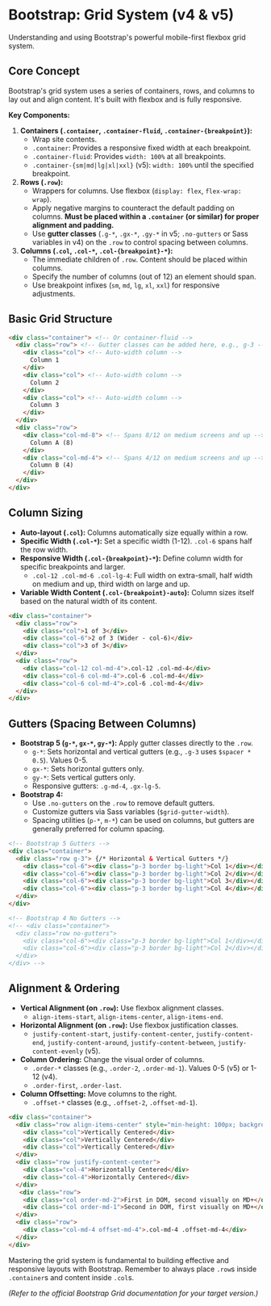 # Bootstrap: Grid System (v4 & v5)

Understanding and using Bootstrap's powerful mobile-first flexbox grid system.

## Core Concept

Bootstrap's grid system uses a series of containers, rows, and columns to lay out and align content. It's built with flexbox and is fully responsive.

**Key Components:**

1.  **Containers (`.container`, `.container-fluid`, `.container-{breakpoint}`):**
    *   Wrap site contents.
    *   `.container`: Provides a responsive fixed width at each breakpoint.
    *   `.container-fluid`: Provides `width: 100%` at all breakpoints.
    *   `.container-{sm|md|lg|xl|xxl}` (v5): `width: 100%` until the specified breakpoint.
2.  **Rows (`.row`):**
    *   Wrappers for columns. Use flexbox (`display: flex`, `flex-wrap: wrap`).
    *   Apply negative margins to counteract the default padding on columns. **Must be placed within a `.container` (or similar) for proper alignment and padding.**
    *   Use **gutter classes** (`.g-*`, `.gx-*`, `.gy-*` in v5; `.no-gutters` or Sass variables in v4) on the `.row` to control spacing between columns.
3.  **Columns (`.col`, `.col-*`, `.col-{breakpoint}-*`):**
    *   The immediate children of `.row`. Content should be placed within columns.
    *   Specify the number of columns (out of 12) an element should span.
    *   Use breakpoint infixes (`sm`, `md`, `lg`, `xl`, `xxl`) for responsive adjustments.

## Basic Grid Structure

```html
<div class="container"> <!-- Or container-fluid -->
  <div class="row"> <!-- Gutter classes can be added here, e.g., g-3 -->
    <div class="col"> <!-- Auto-width column -->
      Column 1
    </div>
    <div class="col"> <!-- Auto-width column -->
      Column 2
    </div>
    <div class="col"> <!-- Auto-width column -->
      Column 3
    </div>
  </div>
  <div class="row">
    <div class="col-md-8"> <!-- Spans 8/12 on medium screens and up -->
      Column A (8)
    </div>
    <div class="col-md-4"> <!-- Spans 4/12 on medium screens and up -->
      Column B (4)
    </div>
  </div>
</div>
```

## Column Sizing

*   **Auto-layout (`.col`):** Columns automatically size equally within a row.
*   **Specific Width (`.col-*`):** Set a specific width (1-12). `.col-6` spans half the row width.
*   **Responsive Width (`.col-{breakpoint}-*`):** Define column width for specific breakpoints and larger.
    *   `.col-12 .col-md-6 .col-lg-4`: Full width on extra-small, half width on medium and up, third width on large and up.
*   **Variable Width Content (`.col-{breakpoint}-auto`):** Column sizes itself based on the natural width of its content.

```html
<div class="container">
  <div class="row">
    <div class="col">1 of 3</div>
    <div class="col-6">2 of 3 (Wider - col-6)</div>
    <div class="col">3 of 3</div>
  </div>
  <div class="row">
    <div class="col-12 col-md-4">.col-12 .col-md-4</div>
    <div class="col-6 col-md-4">.col-6 .col-md-4</div>
    <div class="col-6 col-md-4">.col-6 .col-md-4</div>
  </div>
</div>
```

## Gutters (Spacing Between Columns)

*   **Bootstrap 5 (`g-*`, `gx-*`, `gy-*`):** Apply gutter classes directly to the `.row`.
    *   `g-*`: Sets horizontal and vertical gutters (e.g., `.g-3` uses `$spacer * 0.5`). Values 0-5.
    *   `gx-*`: Sets horizontal gutters only.
    *   `gy-*`: Sets vertical gutters only.
    *   Responsive gutters: `.g-md-4`, `.gx-lg-5`.
*   **Bootstrap 4:**
    *   Use `.no-gutters` on the `.row` to remove default gutters.
    *   Customize gutters via Sass variables (`$grid-gutter-width`).
    *   Spacing utilities (`p-*`, `m-*`) can be used on columns, but gutters are generally preferred for column spacing.

```html
<!-- Bootstrap 5 Gutters -->
<div class="container">
  <div class="row g-3"> {/* Horizontal & Vertical Gutters */}
    <div class="col-6"><div class="p-3 border bg-light">Col 1</div></div>
    <div class="col-6"><div class="p-3 border bg-light">Col 2</div></div>
    <div class="col-6"><div class="p-3 border bg-light">Col 3</div></div>
    <div class="col-6"><div class="p-3 border bg-light">Col 4</div></div>
  </div>
</div>

<!-- Bootstrap 4 No Gutters -->
<!-- <div class="container">
  <div class="row no-gutters">
    <div class="col-6"><div class="p-3 border bg-light">Col 1</div></div>
    <div class="col-6"><div class="p-3 border bg-light">Col 2</div></div>
  </div>
</div> -->
```

## Alignment & Ordering

*   **Vertical Alignment (on `.row`):** Use flexbox alignment classes.
    *   `align-items-start`, `align-items-center`, `align-items-end`.
*   **Horizontal Alignment (on `.row`):** Use flexbox justification classes.
    *   `justify-content-start`, `justify-content-center`, `justify-content-end`, `justify-content-around`, `justify-content-between`, `justify-content-evenly` (v5).
*   **Column Ordering:** Change the visual order of columns.
    *   `.order-*` classes (e.g., `.order-2`, `.order-md-1`). Values 0-5 (v5) or 1-12 (v4).
    *   `.order-first`, `.order-last`.
*   **Column Offsetting:** Move columns to the right.
    *   `.offset-*` classes (e.g., `.offset-2`, `.offset-md-1`).

```html
<div class="container">
  <div class="row align-items-center" style="min-height: 100px; background-color: rgba(0,0,0,.1);">
    <div class="col">Vertically Centered</div>
    <div class="col">Vertically Centered</div>
    <div class="col">Vertically Centered</div>
  </div>
  <div class="row justify-content-center">
    <div class="col-4">Horizontally Centered</div>
    <div class="col-4">Horizontally Centered</div>
  </div>
   <div class="row">
    <div class="col order-md-2">First in DOM, second visually on MD+</div>
    <div class="col order-md-1">Second in DOM, first visually on MD+</div>
  </div>
  <div class="row">
    <div class="col-md-4 offset-md-4">.col-md-4 .offset-md-4</div>
  </div>
</div>
```

Mastering the grid system is fundamental to building effective and responsive layouts with Bootstrap. Remember to always place `.row`s inside `.container`s and content inside `.col`s.

*(Refer to the official Bootstrap Grid documentation for your target version.)*